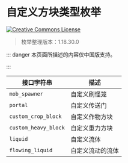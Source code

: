 # 自定义方块类型枚举 <Badge type="danger" text="仅中国版" vertical="super" />

<a rel="license" href="http://creativecommons.org/licenses/by-nc-sa/4.0/"><img alt="Creative Commons License" style="border-width:0" src="https://mirrors.creativecommons.org/presskit/buttons/80x15/svg/by-nc-sa.svg" /></a>

> 枚举整理版本：1.18.30.0

::: danger 本页面所描述的内容仅中国版支持。

:::

| 接口字符串           | 描述             |
| -------------------- | ---------------- |
| `mob_spawner`        | 自定义刷怪笼     |
| `portal`             | 自定义传送门     |
| `custom_crop_block`  | 自定义作物方块   |
| `custom_heavy_block` | 自定义重力方块   |
| `liquid`             | 自定义流体       |
| `flowing_liquid`     | 自定义流动的流体 |